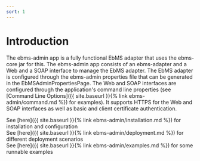 ```yaml
---
sort: 1
---
```


# Introduction

The ebms-admin app is a fully functional EbMS adapter that uses the ebms-core jar for this. The ebms-admin app consists of an ebms-adapter and a Web and a SOAP interface to manage the EbMS adapter. The EbMS adapter is configured through the ebms-admin properties file that can be generated in the EbMSAdminPropertiesPage. The Web and SOAP interfaces are configured through the application's command line properties (see [Command Line Options]({{ site.baseurl }}{% link ebms-admin/command.md %}) for examples). It supports HTTPS for the Web and SOAP interfaces as well as basic and client certificate authentication.

See [here]({{ site.baseurl }}{% link ebms-admin/installation.md %}) for installation and configuration  
See [here]({{ site.baseurl }}{% link ebms-admin/deployment.md %}) for different deployment scenarios  
See [here]({{ site.baseurl }}{% link ebms-admin/examples.md %}) for some runnable examples  
